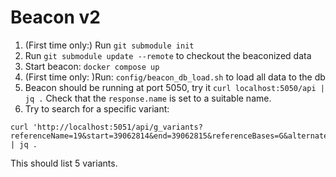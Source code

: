 # Beacon v2

1. (First time only:) Run `git submodule init`
1. Run `git submodule update --remote` to checkout the beaconized data
1. Start beacon: `docker compose up`
1. (First time only: )Run: `config/beacon_db_load.sh` to load all data to the db
1. Beacon should be running at port 5050, try it `curl localhost:5050/api | jq .` Check that the `response.name` is set to a suitable name.
1. Try to search for a specific variant:
```
curl 'http://localhost:5051/api/g_variants?referenceName=19&start=39062814&end=39062815&referenceBases=G&alternateBases=C' | jq .
```
  This should list 5 variants.
